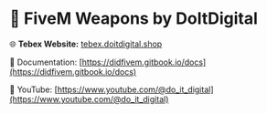 # 🔫 FiveM Weapons by DoItDigital

🌐 **Tebex Website:** [tebex.doitdigital.shop](https://tebex.doitdigital.shop)

📄 Documentation: [https://didfivem.gitbook.io/docs](https://didfivem.gitbook.io/docs)

🎥 YouTube: [https://www.youtube.com/@do_it_digital](https://www.youtube.com/@do_it_digital)
